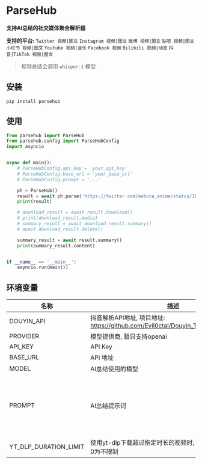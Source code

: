 # ParseHub

**支持AI总结的社交媒体聚合解析器**

**支持的平台:**
`Twitter 视频|图文`
`Instagram 视频|图文`
`微博 视频|图文`
`贴吧 视频|图文`
`小红书 视频|图文`
`Youtube 视频|音乐`
`Facebook 视频`
`Bilibili 视频|动态`
`抖音|TikTok 视频|图文`

> 视频总结会调用 `whisper-1` 模型

## 安装

`pip install parsehub`

## 使用

```python
from parsehub import ParseHub
from parsehub.config import ParseHubConfig
import asyncio


async def main():
    # ParseHubConfig.api_key = 'your_api_key'
    # ParseHubConfig.base_url = 'your_base_url'
    # ParseHubConfig.prompt = '...'

    ph = ParseHub()
    result = await ph.parse('https://twitter.com/aobuta_anime/status/1827284717848424696')
    print(result)

    # download_result = await result.download()
    # print(download_result.media)
    # summary_result = await download_result.summary()
    # await download_result.delete()

    summary_result = await result.summary()
    print(summary_result.content)


if __name__ == '__main__':
    asyncio.run(main())
```

## 环境变量

| 名称                    | 描述                                                                       | 默认值                                                                                                                                                                        |
|-----------------------|--------------------------------------------------------------------------|----------------------------------------------------------------------------------------------------------------------------------------------------------------------------|
| DOUYIN_API            | 抖音解析API地址, 项目地址: https://github.com/Evil0ctal/Douyin_TikTok_Download_API | https://douyin.wtf                                                                                                                                                         |
| PROVIDER              | 模型提供商, 暂只支持openai                                                        | openai                                                                                                                                                                     |
| API_KEY               | API Key                                                                  |                                                                                                                                                                            |
| BASE_URL              | API 地址                                                                   | https://api.openai.com/v1                                                                                                                                                  |
| MODEL                 | AI总结使用的模型                                                                | gpt-4o-mini                                                                                                                                                                |
| PROMPT                | AI总结提示词                                                                  | You are a useful assistant to summarize the main points of articles and video captions. Summarize 3 to 8 points in "Simplified Chinese" and summarize them all at the end. |
| YT_DLP_DURATION_LIMIT | 使用yt-dlp下载超过指定时长的视频时, 下载最低画质, 单位秒, 0为不限制                                 | 0                                                                                                                                                                          |
